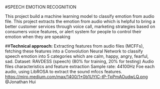 #SPEECH EMOTION RECOGNITION

This project build a machine learning model to classify emotion from audio file. This project extracts the emotion from audio which is helpful to bring a better customer services through voice call, marketing strategies based on consumers voice features, or alert system for people to control their emotion when they are speaking

##**Technical approach:**
Extracting features from audio files (MCFFs), fetching these features into a Convolution Neural  Network to classify speech emotion into 5 categories which are calm, happy, angry, fearful, sad.
Dataset: RAVDESS (speech)
  (80% for training, 20% for testing)
Audio files characteristics and feature extraction
  Sample rate: 44100Hz
  Foe each audio, using LibROSA to extract the sound mfccs features.
  https://miro.medium.com/max/1400/1*0b1UYIC-tP-TpPmAOudwLQ.png
  @Jonathan Hui

